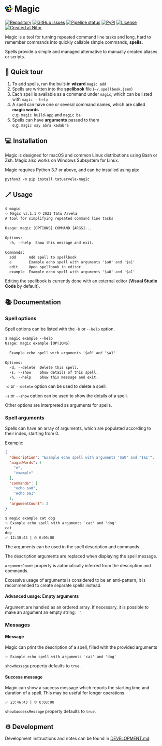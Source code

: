 # ![Magic icon](./icon.png?raw=true "Magic icon") Magic

[![Repository](https://img.shields.io/badge/repository-gray.svg?logo=github)](https://github.com/TatuArvela/magic)
[![GitHub issues](https://img.shields.io/github/issues/TatuArvela/magic)](https://github.com/TatuArvela/magic/issues)
[![Pipeline status](https://github.com/TatuArvela/magic/actions/workflows/verify.yml/badge.svg?event=push)](https://github.com/TatuArvela/magic/actions/workflows/verify.yml)
[![PyPI](https://img.shields.io/pypi/v/tatuarvela-magic)](https://pypi.org/project/tatuarvela-magic/)
[![License](https://img.shields.io/github/license/TatuArvela/magic)](https://github.com/TatuArvela/magic/blob/master/LICENSE)
[![Created at Nitor](https://img.shields.io/badge/created%20at-Nitor-informational.svg)](https://nitor.com/)

Magic is a tool for turning repeated command line tasks and long, hard to
remember commands into quickly callable simple commands, **spells**.

Spells provide a simple and managed alternative to manually created aliases or
scripts.

## 🏃 Quick tour

1. To add spells, run the built-in **wizard** `magic add`
2. Spells are written into the **spellbook** file (`~/.spellbook.json`)
3. Each spell is available as a command under `magic`, which can be listed
   with `magic --help`
4. A spell can have one or several command names, which are called **magic
   words**  
   e.g. `magic build-app` and `magic ba`
5. Spells can have **arguments** passed to them  
   e.g. `magic say abra kadabra`

## 💻 Installation

Magic is designed for macOS and common Linux distributions using Bash or Zsh.
Magic also works on Windows Subsystem for Linux.

Magic requires Python 3.7 or above, and can be installed using pip:

```console
python3 -m pip install tatuarvela-magic
```

## 🪄 Usage

```console
$ magic
✨ Magic v3.1.1 © 2021 Tatu Arvela
A tool for simplifying repeated command line tasks

Usage: magic [OPTIONS] COMMAND [ARGS]...

Options:
  -h, --help  Show this message and exit.

Commands:
  add      Add spell to spellbook
  e        Example echo spell with arguments '$a0' and '$a1'
  edit     Open spellbook in editor
  example  Example echo spell with arguments '$a0' and '$a1'
```

Editing the spellbook is currently done with an external editor (**Visual Studio
Code** by default).

## 📚 Documentation

### Spell options

Spell options can be listed with the `-h` or `--help` option.

```console
$ magic example --help
Usage: magic example [OPTIONS]

  Example echo spell with arguments '$a0' and '$a1'

Options:
  -d, --delete  Delete this spell.
  -s, --show    Show details of this spell.
  -h, --help    Show this message and exit.
```

`-d` or `--delete` option can be used to delete a spell.

`-s` or `--show` option can be used to show the details of a spell.

Other options are interpreted as arguments for spells.

### Spell arguments

Spells can have an array of arguments, which are populated according to their
index, starting from 0.

Example:

```json
{
  "description": "Example echo spell with arguments '$a0' and '$a1'",
  "magicWords": [
    "e",
    "example"
  ],
  "commands": [
    "echo $a0",
    "echo $a1"
  ],
  "argumentCount": 2
}
```

```console
$ magic example cat dog
✨ Example echo spell with arguments 'cat' and 'dog'
cat
dog
✅ 12:30:43 | ⏱ 0:00:00
```

The arguments can be used in the spell description and commands.

The description arguments are replaced when displaying the spell message.

`argumentCount` property is automatically inferred from the description and
commands.

Excessive usage of arguments is considered to be an anti-pattern, it is
recommended to create separate spells instead.

#### Advanced usage: Empty arguments

Argument are handled as an ordered array. If necessary, it is possible to make
an argument an empty string: `''`.

### Messages

#### Message

Magic can print the description of a spell, filled with the provided arguments

```console
✨ Example echo spell with arguments 'cat' and 'dog'
```

`showMessage` property defaults to `true`.

#### Success message

Magic can show a success message which reports the starting time and duration of
a spell. This may be useful for longer operations.

```console
✅ 23:46:43 | ⏱ 0:00:00
```

`showSuccessMessage` property defaults to `true`.

## ⚙️ Development

Development instructions and notes can be found
in [DEVELOPMENT.md](./DEVELOPMENT.md)

